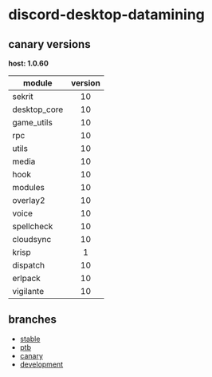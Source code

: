 # discord-desktop-datamining

## canary versions

**host: 1.0.60**

| module | version |
| ------ | :-----: |
| sekrit | 10 |
| desktop_core | 10 |
| game_utils | 10 |
| rpc | 10 |
| utils | 10 |
| media | 10 |
| hook | 10 |
| modules | 10 |
| overlay2 | 10 |
| voice | 10 |
| spellcheck | 10 |
| cloudsync | 10 |
| krisp | 1 |
| dispatch | 10 |
| erlpack | 10 |
| vigilante | 10 |

## branches

- [stable](https://github.com/OpenAsar/discord-desktop-datamining/tree/stable)
- [ptb](https://github.com/OpenAsar/discord-desktop-datamining/tree/ptb)
- [canary](https://github.com/OpenAsar/discord-desktop-datamining/tree/canary)
- [development](https://github.com/OpenAsar/discord-desktop-datamining/tree/development)